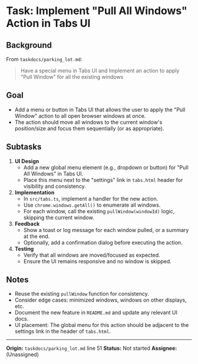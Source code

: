 # Task: Implement "Pull All Windows" Action in Tabs UI

## Background

From `taskdocs/parking_lot.md`:

> Have a special menu in Tabs UI and Implement an action to apply "Pull Window" for all the existing windows

## Goal

- Add a menu or button in Tabs UI that allows the user to apply the "Pull Window" action to all open browser windows at once.
- The action should move all windows to the current window's position/size and focus them sequentially (or as appropriate).

## Subtasks

1. **UI Design**
   - Add a new global menu element (e.g., dropdown or button) for "Pull All Windows" in Tabs UI.
   - Place this menu next to the "settings" link in `tabs.html` header for visibility and consistency.
2. **Implementation**
   - In `src/tabs.ts`, implement a handler for the new action.
   - Use `chrome.windows.getAll()` to enumerate all windows.
   - For each window, call the existing `pullWindow(windowId)` logic, skipping the current window.
3. **Feedback**
   - Show a toast or log message for each window pulled, or a summary at the end.
   - Optionally, add a confirmation dialog before executing the action.
4. **Testing**
   - Verify that all windows are moved/focused as expected.
   - Ensure the UI remains responsive and no window is skipped.

## Notes

- Reuse the existing `pullWindow` function for consistency.
- Consider edge cases: minimized windows, windows on other displays, etc.
- Document the new feature in `README.md` and update any relevant UI docs.
- UI placement: The global menu for this action should be adjacent to the settings link in the header of `tabs.html`.

---

**Origin:** `taskdocs/parking_lot.md` line 51
**Status:** Not started
**Assignee:** (Unassigned)
